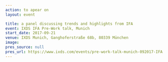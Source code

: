 ```yaml
---
action: to apear on
layout: event

title: a panel discussing trends and highlights from IFA
event: IXDS IFA Pre-Work talk, Munich
start_date: 2017-09-21
venue: IXDS Munich, Ganghoferstraße 68b, 80339 München
image:
pres_source: null
pres_url: https://www.ixds.com/events/pre-work-talk-munich-092017-IFA
---
```

